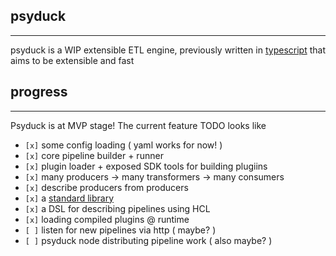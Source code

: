 ## psyduck
---
psyduck is a WIP extensible ETL engine, previously written in [typescript](https://github.com/gastrodon/psyduck/tree/archive/psyduck-typescript)
that aims to be extensible and fast

## progress
---
Psyduck is at MVP stage! The current feature TODO looks like

- `[x]` some config loading ( yaml works for now! )
- `[x]` core pipeline builder + runner
- `[x]` plugin loader + exposed SDK tools for building plugiins
- `[x]` many producers -> many transformers -> many consumers
- `[x]` describe producers from producers 
- `[x]` a [standard library](https://github.com/gastrodon/psyduck-std)
- `[x]` a DSL for describing pipelines using HCL
- `[x]` loading compiled plugins @ runtime
- `[ ]` listen for new pipelines via http ( maybe? )
- `[ ]` psyduck node distributing pipeline work ( also maybe? )
